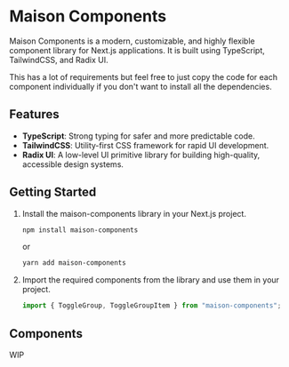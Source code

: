 # Maison Components

Maison Components is a modern, customizable, and highly flexible component library for Next.js applications. It is built using TypeScript, TailwindCSS, and Radix UI.

This has a lot of requirements but feel free to just copy the code for each component individually if you don't want to install all the dependencies.

## Features

- **TypeScript**: Strong typing for safer and more predictable code.
- **TailwindCSS**: Utility-first CSS framework for rapid UI development.
- **Radix UI**: A low-level UI primitive library for building high-quality, accessible design systems.

## Getting Started

1. Install the maison-components library in your Next.js project.

   ```sh
   npm install maison-components
   ```

   or

   ```sh
   yarn add maison-components
   ```

2. Import the required components from the library and use them in your project.

   ```jsx
   import { ToggleGroup, ToggleGroupItem } from "maison-components";
   ```

## Components

WIP
